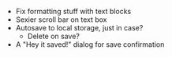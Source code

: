 - Fix formatting stuff with text blocks
- Sexier scroll bar on text box
- Autosave to local storage, just in case?
  - Delete on save?
- A "Hey it saved!" dialog for save confirmation
